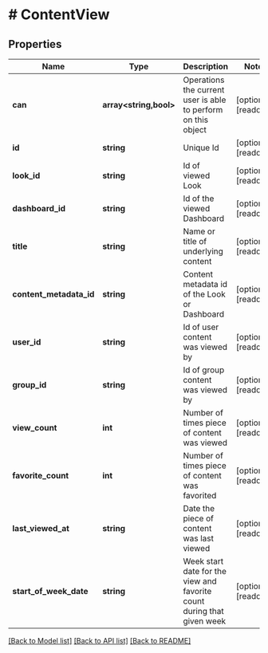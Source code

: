 # # ContentView

## Properties

Name | Type | Description | Notes
------------ | ------------- | ------------- | -------------
**can** | **array<string,bool>** | Operations the current user is able to perform on this object | [optional] [readonly]
**id** | **string** | Unique Id | [optional] [readonly]
**look_id** | **string** | Id of viewed Look | [optional] [readonly]
**dashboard_id** | **string** | Id of the viewed Dashboard | [optional] [readonly]
**title** | **string** | Name or title of underlying content | [optional] [readonly]
**content_metadata_id** | **string** | Content metadata id of the Look or Dashboard | [optional] [readonly]
**user_id** | **string** | Id of user content was viewed by | [optional] [readonly]
**group_id** | **string** | Id of group content was viewed by | [optional] [readonly]
**view_count** | **int** | Number of times piece of content was viewed | [optional] [readonly]
**favorite_count** | **int** | Number of times piece of content was favorited | [optional] [readonly]
**last_viewed_at** | **string** | Date the piece of content was last viewed | [optional] [readonly]
**start_of_week_date** | **string** | Week start date for the view and favorite count during that given week | [optional] [readonly]

[[Back to Model list]](../../README.md#models) [[Back to API list]](../../README.md#endpoints) [[Back to README]](../../README.md)
